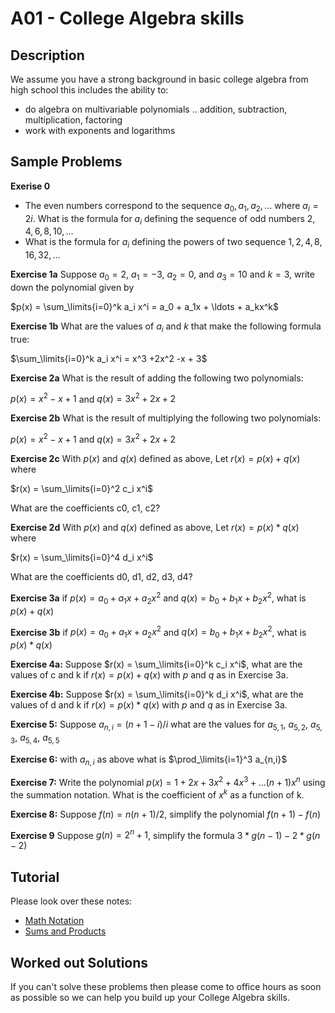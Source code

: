 # A01 - College Algebra skills

## Description
We assume you have a strong background in basic college algebra from high school this includes the ability to:
* do algebra on multivariable polynomials .. addition, subtraction, multiplication, factoring
* work with exponents and logarithms


## Sample Problems
**Exerise 0**
* The even numbers correspond to the sequence $a_0,a_1,a_2,\ldots$ where $a_i = 2i$. What is the formula for $a_i$ defining the sequence of odd numbers $2,4,6,8,10,\ldots$
* What is the formula for $a_i$ defining the powers of two sequence $1,2,4,8,16,32,\ldots$

**Exercise 1a**
Suppose $a_0=2$, $a_1=-3$, $a_2=0$, and $a_3=10$ and $k=3$, 
write down the polynomial given by

$p(x) = \sum_\limits{i=0}^k a_i x^i = a_0 + a_1x + \ldots + a_kx^k$

**Exercise 1b**
What are the values of $a_i$ and $k$ that make the following formula true:

$\sum_\limits{i=0}^k a_i x^i = x^3 +2x^2 -x + 3$

**Exercise 2a**
What is the result of adding the following two polynomials:

$p(x)= x^2-x+1$ and $q(x) = 3x^2 +2x +2$

**Exercise 2b**
What is the result of multiplying the following two polynomials:

$p(x)= x^2-x+1$ and $q(x) = 3x^2 +2x +2$

**Exercise 2c**
With $p(x)$ and $q(x)$ defined as above,
Let $r(x)=p(x)+q(x)$ where

$r(x) = \sum_\limits{i=0}^2 c_i x^i$

What are the coefficients c0, c1, c2?

**Exercise 2d**
With $p(x)$ and $q(x)$ defined as above,
Let $r(x)=p(x)*q(x)$ where

$r(x) = \sum_\limits{i=0}^4 d_i x^i$

What are the coefficients d0, d1, d2, d3, d4?

**Exercise 3a**
if $p(x) = a_0+a_1x + a_2x^2$ and
$q(x) = b_0+b_1x + b_2x^2$,
what is $p(x)+q(x)$

**Exercise 3b**
if $p(x) = a_0+a_1x + a_2x^2$ and
$q(x) = b_0+b_1x + b_2x^2$,
what is $p(x)*q(x)$

**Exercise 4a:**
Suppose $r(x) = \sum_\limits{i=0}^k c_i x^i$,
what are the values of c and k if $r(x)=p(x)+q(x)$
with $p$ and $q$ as in Exercise 3a.

**Exercise 4b:**
Suppose $r(x) = \sum_\limits{i=0}^k d_i x^i$,
what are the values of d and k if $r(x)=p(x)*q(x)$
with $p$ and $q$ as in Exercise 3a.

**Exercise 5:**
Suppose $a_{n,i} = (n+1-i)/i$
what are the values for  $a_{5,1}$, $a_{5,2}$, $a_{5,3}$, $a_{5,4}$, $a_{5,5}$ 

**Exercise 6:**
with $a_{n,i}$ as above what is  $\prod_\limits{i=1}^3 a_{n,i}$

**Exercise 7:**
Write the polynomial $p(x) = 1 + 2x + 3x^2 + 4x^3 + \ldots (n+1)x^n$
using the summation notation. What is the coefficient of $x^k$ as a function of k.

**Exercise 8:**
Suppose $f(n) = n(n+1)/2$, simplify the polynomial $f(n+1)-f(n)$

**Exercise 9**
Suppose $g(n) = 2^n + 1$, simplify the formula $3*g(n-1) - 2*g(n-2)$

## Tutorial
Please look over these notes:
* [Math Notation](../../notes/proofs/mathNotation.md)
* [Sums and Products](../../notes/proofs/mathSumsProds.md)
  
## Worked out Solutions
If you can't solve these problems then please come to office hours as soon as possible
so we can help you build up your College Algebra skills. 
